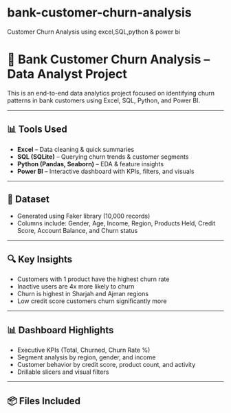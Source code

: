 # bank-customer-churn-analysis
Customer Churn Analysis using excel,SQL,python &amp; power bi

# 🏦 Bank Customer Churn Analysis – Data Analyst Project

This is an end-to-end data analytics project focused on identifying churn patterns in bank customers using Excel, SQL, Python, and Power BI.

---

## 📊 Tools Used
- **Excel** – Data cleaning & quick summaries
- **SQL (SQLite)** – Querying churn trends & customer segments
- **Python (Pandas, Seaborn)** – EDA & feature insights
- **Power BI** – Interactive dashboard with KPIs, filters, and visuals

---

## 📁 Dataset
- Generated using Faker library (10,000 records)
- Columns include: Gender, Age, Income, Region, Products Held, Credit Score, Account Balance, and Churn status

---

## 🔍 Key Insights
- Customers with 1 product have the highest churn rate
- Inactive users are 4x more likely to churn
- Churn is highest in Sharjah and Ajman regions
- Low credit score customers churn significantly more

---

## 📊 Dashboard Highlights
- Executive KPIs (Total, Churned, Churn Rate %)
- Segment analysis by region, gender, and income
- Customer behavior by credit score, product count, and activity
- Drillable slicers and visual filters

---

## 📦 Files Included
